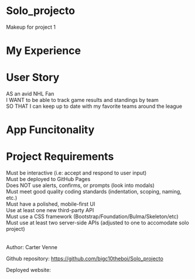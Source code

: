 # Solo_projecto
Makeup for project 1

# My Experience


# User Story
AS an avid NHL Fan <br>
I WANT to be able to track game results and standings by team <br>
SO THAT I can keep up to date with my favorite teams around the league <br>

# App Funcitonality


# Project Requirements
Must be interactive (i.e: accept and respond to user input) <br>
Must be deployed to GitHub Pages <br>
Does NOT use alerts, confirms, or prompts (look into modals) <br>
Must meet good quality coding standards (indentation, scoping, naming, etc.) <br>
Must have a polished, mobile-first UI <br>
Use at least one new third-party API <br>
Must use a CSS framework (Bootstrap/Foundation/Bulma/Skeleton/etc) <br>
Must use at least two server-side APIs (adjusted to one to accomodate solo project) <br>

######
Author: Carter Venne

Github repository: https://github.com/bigc10theboi/Solo_projecto

Deployed website: